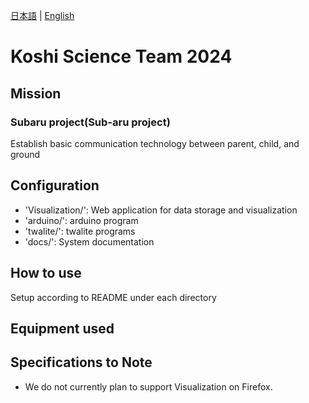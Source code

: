 [日本語](README.md) | [English](README.en.md)
# Koshi Science Team 2024

## Mission
### Subaru project(Sub-aru project)
Establish basic communication technology between parent, child, and ground

## Configuration
- 'Visualization/': Web application for data storage and visualization
- 'arduino/': arduino program
- 'twalite/': twalite programs
- 'docs/': System documentation

## How to use
Setup according to README under each directory

## Equipment used

## Specifications to Note
- We do not currently plan to support Visualization on Firefox.
